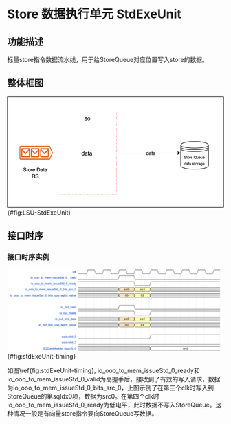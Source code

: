 # Store 数据执行单元 StdExeUnit

## 功能描述

标量store指令数据流水线，用于给StoreQueue对应位置写入store的数据。

## 整体框图
![stdExeUnit整体框图](./figure/LSU-StdExeUnit.svg){#fig:LSU-StdExeUnit}

## 接口时序

### 接口时序实例

![stdExeUnit有效请求接口时序](./figure/LSU-StdExeUnit-Timing.svg){#fig:stdExeUnit-timing}

如图\ref{fig:stdExeUnit-timing}, io_ooo_to_mem_issueStd_0_ready和io_ooo_to_mem_issueStd_0_valid为高握手后，接收到了有效的写入请求，数据为io_ooo_to_mem_issueStd_0_bits_src_0，上图示例了在第三个clk时写入到StoreQueue的第sqIdx0项，数据为src0。在第四个clk时io_ooo_to_mem_issueStd_0_ready为低电平，此时数据不写入StoreQueue。这种情况一般是有向量store指令要向StoreQueue写数据。

